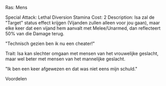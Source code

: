 Ras: Mens

Special Attack: Lethal Diversion
	Stamina Cost: 2
	Description: Isa zal de "Target" status effect krijgen (Vijanden zullen alleen voor jou gaan), maar elke keer dat een vijand hem aanvalt met Melee/Unarmed, dan reflecteert 50% van die Damage terug.

"Technisch gezien ben ik nu een cheater!"

Trait: Isa kan slechter omgaan met mensen van het vrouwelijke geslacht, maar wel beter met mensen van het mannelijke geslacht.

"Ik ben een keer afgewezen en dat was niet eens mijn schuld."

Voordelen
